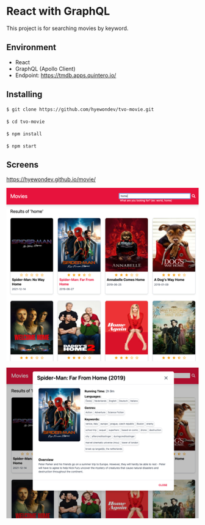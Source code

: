 # React with GraphQL

This project is for searching movies by keyword.

## Environment

- React
- GraphQL (Apollo Client)
- Endpoint: https://tmdb.apps.quintero.io/

## Installing

```shell
$ git clone https://github.com/hyewondev/tvo-movie.git

$ cd tvo-movie

$ npm install

$ npm start
```

## Screens
https://hyewondev.github.io/movie/

![img.png](public/img/list.png)

![img.png](public/img/details.png)